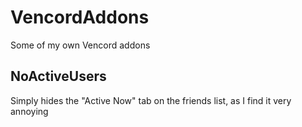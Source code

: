 # VencordAddons
Some of my own Vencord addons

## NoActiveUsers
Simply hides the "Active Now" tab on the friends list, as I find it very annoying
